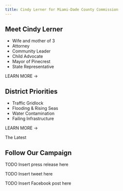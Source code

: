 ```yaml
---
title: Cindy Lerner for Miami-Dade County Commission
---
```


<NewsletterSignup v-slot:top
  heading="It's Time for ACTION"
  secondaryText="Get Involved"
  backgroundImage="https://static.wixstatic.com/media/nsplsh_32746967496c3654743745~mv2_d_7769_2696_s_4_2.jpg"
/>

<div id="home-callout-1">

  ## Meet Cindy Lerner

  - Wife and mother of 3
  - Attorney
  - Community Leader
  - Child Advocate
  - Mayor of Pinecrest
  - State Representative

  <RouterLink :to="'/about/'" class="btn btn-lg btn-outline-primary">LEARN MORE →</RouterLink>
</div>

<div id="home-callout-2" class="row no-gutters">
  <div class="col"></div>
  <div class="col d-flex justify-content-center align-items-center">
    <div class="text-white">
      <h2>District Priorities</h2>
      <ul>
        <li>Traffic Gridlock</li>
        <li>Flooding & Rising Seas</li>
        <li>Water Contamination</li>
        <li>Failing Infrastructure</li>
      </ul>
      <RouterLink :to="'/priorities/'" class="btn btn-lg btn-light">LEARN MORE →</RouterLink>
    </div>
  </div>
</div>

<p class="lead">The Latest</p>

## Follow Our Campaign

TODO Insert press release here

TODO Insert tweet here

TODO Insert Facebook post here

<NewsletterSignup v-slot:page-bottom
  heading="Get Involved"
  secondaryText="Stay Updated"
  backgroundImage="https://static.wixstatic.com/media/nsplsh_554e346373347a4e43596f~mv2_d_4033_2999_s_4_2.jpg"
/>